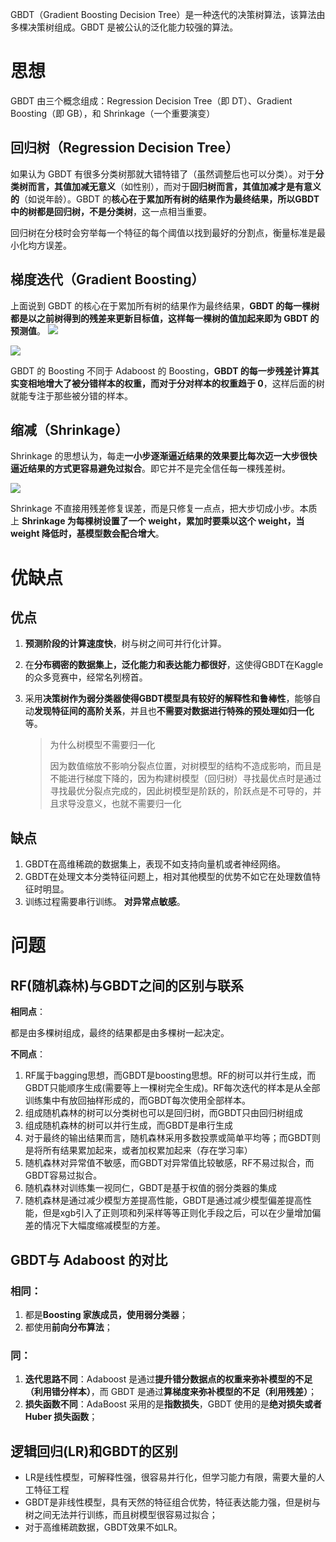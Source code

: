 









GBDT（Gradient Boosting Decision Tree）是一种迭代的决策树算法，该算法由多棵决策树组成。GBDT 是被公认的泛化能力较强的算法。

# 思想

GBDT 由三个概念组成：Regression Decision Tree（即 DT）、Gradient Boosting（即 GB），和 Shrinkage（一个重要演变）

## 回归树（Regression Decision Tree）

如果认为 GBDT 有很多分类树那就大错特错了（虽然调整后也可以分类）。对于**分类树而言，其值加减无意义**（如性别），而对于**回归树而言，其值加减才是有意义的**（如说年龄）。GBDT 的**核心在于累加所有树的结果作为最终结果，所以GBDT 中的树都是回归树，不是分类树**，这一点相当重要。

回归树在分枝时会穷举每一个特征的每个阈值以找到最好的分割点，衡量标准是最小化均方误差。

## 梯度迭代（Gradient Boosting）

上面说到 GBDT 的核心在于累加所有树的结果作为最终结果，**GBDT 的每一棵树都是以之前树得到的残差来更新目标值，这样每一棵树的值加起来即为 GBDT 的预测值**。
![](https://upload-images.jianshu.io/upload_images/18339009-b961b7d246e7ed7e.png?imageMogr2/auto-orient/strip%7CimageView2/2/w/1240)

![](https://upload-images.jianshu.io/upload_images/18339009-a101b0f0d5942da4.png?imageMogr2/auto-orient/strip%7CimageView2/2/w/1240)



GBDT 的 Boosting 不同于 Adaboost 的 Boosting，**GBDT 的每一步残差计算其实变相地增大了被分错样本的权重，而对于分对样本的权重趋于 0**，这样后面的树就能专注于那些被分错的样本。

## 缩减（Shrinkage）

Shrinkage 的思想认为，每走**一小步逐渐逼近结果的效果要比每次迈一大步很快逼近结果的方式更容易避免过拟合**。即它并不是完全信任每一棵残差树。

![](https://upload-images.jianshu.io/upload_images/18339009-a67276ac07fd47c4.png?imageMogr2/auto-orient/strip%7CimageView2/2/w/1240)


Shrinkage 不直接用残差修复误差，而是只修复一点点，把大步切成小步。本质上 **Shrinkage 为每棵树设置了一个 weight，累加时要乘以这个 weight，当 weight 降低时，基模型数会配合增大**。

# 优缺点

## 优点
1. **预测阶段的计算速度快**，树与树之间可并行化计算。

2. 在**分布稠密的数据集上，泛化能力和表达能力都很好**，这使得GBDT在Kaggle的众多竞赛中，经常名列榜首。 

3. 采用**决策树作为弱分类器使得GBDT模型具有较好的解释性和鲁棒性**，能够自动**发现特征间的高阶关系**，并且也**不需要对数据进行特殊的预处理如归一化**等。

   > 为什么树模型不需要归一化
   >
   > 因为数值缩放不影响分裂点位置，对树模型的结构不造成影响，而且是不能进行梯度下降的，因为构建树模型（回归树）寻找最优点时是通过寻找最优分裂点完成的，因此树模型是阶跃的，阶跃点是不可导的，并且求导没意义，也就不需要归一化

## 缺点
1. GBDT在高维稀疏的数据集上，表现不如支持向量机或者神经网络。
2. GBDT在处理文本分类特征问题上，相对其他模型的优势不如它在处理数值特征时明显。 
3. 训练过程需要串行训练。 **对异常点敏感**。



# 问题



## RF(随机森林)与GBDT之间的区别与联系

**相同点**：

都是由多棵树组成，最终的结果都是由多棵树一起决定。

**不同点**：

1. RF属于bagging思想，而GBDT是boosting思想。RF的树可以并行生成，而GBDT只能顺序生成(需要等上一棵树完全生成)。RF每次迭代的样本是从全部训练集中有放回抽样形成的，而GBDT每次使用全部样本。
2. 组成随机森林的树可以分类树也可以是回归树，而GBDT只由回归树组成
3. 组成随机森林的树可以并行生成，而GBDT是串行生成
4. 对于最终的输出结果而言，随机森林采用多数投票或简单平均等；而GBDT则是将所有结果累加起来，或者加权累加起来（存在学习率）
5. 随机森林对异常值不敏感，而GBDT对异常值比较敏感，RF不易过拟合，而GBDT容易过拟合。
6. 随机森林对训练集一视同仁，GBDT是基于权值的弱分类器的集成
7. 随机森林是通过减少模型方差提高性能，GBDT是通过减少模型偏差提高性能，但是xgb引入了正则项和列采样等等正则化手段之后，可以在少量增加偏差的情况下大幅度缩减模型的方差。

## GBDT与 Adaboost 的对比


### 相同：

1.  都是**Boosting 家族成员，使用弱分类器**；
2.  都使用**前向分布算法**；

###  同：

1.  **迭代思路不同**：Adaboost 是通过**提升错分数据点的权重来弥补模型的不足（利用错分样本）**，而 GBDT 是通过**算梯度来弥补模型的不足（利用残差）**；
2.  **损失函数不同**：AdaBoost 采用的是**指数损失**，GBDT 使用的是**绝对损失或者 Huber 损失函数**；

## 逻辑回归(LR)和GBDT的区别

- LR是线性模型，可解释性强，很容易并行化，但学习能力有限，需要大量的人工特征工程
- GBDT是非线性模型，具有天然的特征组合优势，特征表达能力强，但是树与树之间无法并行训练，而且树模型很容易过拟合；
- 对于高维稀疏数据，GBDT效果不如LR。

